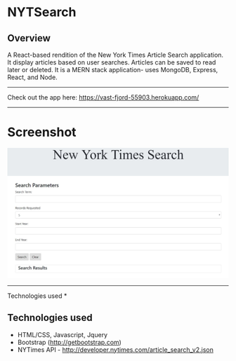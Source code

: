 # NYTSearch


## Overview
A React-based rendition of the New York Times Article Search application. It display articles based on user searches. Articles can be saved  to read later or deleted. It is a MERN stack application- uses MongoDB, Express, React, and Node.

---
Check out the app here: https://vast-fjord-55903.herokuapp.com/

---
# Screenshot
![Screenshot](https://github.com/tmederos/NYTSearch/blob/master/assets/screen-shot.jpg)

---
Technologies used
* 
## Technologies used
- HTML/CSS, Javascript, Jquery
- Bootstrap (http://getbootstrap.com)
- NYTimes API - http://developer.nytimes.com/article_search_v2.json

